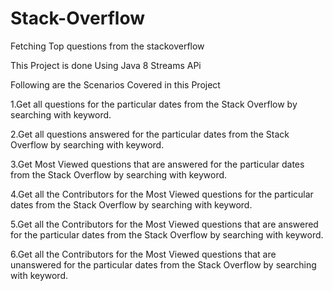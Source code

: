 # Stack-Overflow
Fetching Top questions from the stackoverflow

This Project is done Using Java 8 Streams APi

Following are the Scenarios Covered in this Project

1.Get all questions for the particular dates from the Stack Overflow by searching with keyword.

2.Get all questions answered  for the particular dates from the Stack Overflow by searching with keyword.

3.Get Most Viewed questions that are answered for the particular dates from the Stack Overflow by searching with keyword.

4.Get all the Contributors for the Most Viewed questions for the particular dates from the Stack Overflow by searching with keyword.

5.Get all the Contributors for the Most Viewed questions that are answered for the particular dates from the Stack Overflow by searching with keyword.

6.Get all the Contributors for the Most Viewed questions that are unanswered for the particular dates from the Stack Overflow by searching with keyword.
